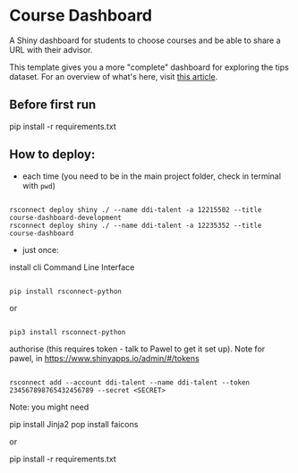 # Course Dashboard

A Shiny dashboard for students to choose courses and be able to share a URL with their advisor.

This template gives you a more "complete" dashboard for exploring the tips dataset. For an overview of what's here, visit [this article](https://shiny.posit.co/py/docs/user-interfaces.html).

## Before first run

pip install -r requirements.txt


## How to deploy:

- each time (you need to be in the main project folder, check in terminal with `pwd`)

```

rsconnect deploy shiny ./ --name ddi-talent -a 12215502 --title course-dashboard-development  
rsconnect deploy shiny ./ --name ddi-talent -a 12235352 --title course-dashboard  

```


- just once:

install cli Command Line Interface
```

pip install rsconnect-python

```

or 
```

pip3 install rsconnect-python

```

authorise (this requires token - talk to Pawel to get it set up). Note for pawel, in https://www.shinyapps.io/admin/#/tokens

```

rsconnect add --account ddi-talent --name ddi-talent --token 234567898765432456789 --secret <SECRET>

```

Note: you might need


pip install Jinja2
pop install faicons

or

pip install -r requirements.txt 

```
